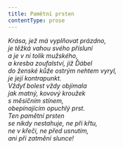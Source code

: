 ```yaml
---
title: Pamětní prsten
contentType: prose
---
```


_Krása, jež má vyplňovat prázdno,  
je těžká vahou svého přísluní  
a je v ní tolik mužského,  
a kresba zoufalství, již Ďábel  
do ženské kůže ostrým nehtem vyryl,  
je její kontrapunkt.  
Vždyť bolest _vždy_ objímala  
jak matný, kovový kroužek  
s měsíčním stínem,  
obepínajícím opuchlý prst.  
Ten pamětní prsten  
se nikdy nestahuje, ne při křtu,  
ne v křeči, ne před usnutím,  
ani při zatmění slunce!_
